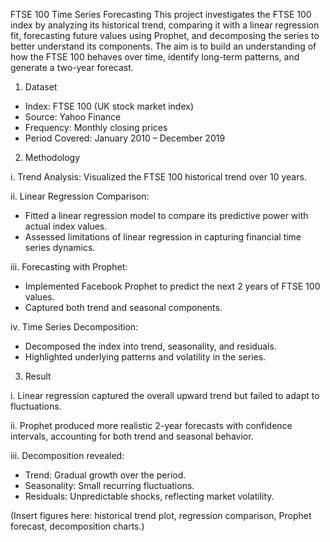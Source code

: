 FTSE 100 Time Series Forecasting
This project investigates the FTSE 100 index by analyzing its historical trend, comparing it with a linear regression fit, forecasting future values using Prophet, and decomposing the series to better understand its components.
The aim is to build an understanding of how the FTSE 100 behaves over time, identify long-term patterns, and generate a two-year forecast.

1. Dataset
- Index: FTSE 100 (UK stock market index)
- Source: Yahoo Finance
- Frequency: Monthly closing prices
- Period Covered: January 2010 – December 2019

2. Methodology
   
i. Trend Analysis: Visualized the FTSE 100 historical trend over 10 years.
  
ii. Linear Regression Comparison:
- Fitted a linear regression model to compare its predictive power with actual index values.
- Assessed limitations of linear regression in capturing financial time series dynamics.
  
iii. Forecasting with Prophet:
- Implemented Facebook Prophet to predict the next 2 years of FTSE 100 values.
- Captured both trend and seasonal components.
  
iv. Time Series Decomposition:
- Decomposed the index into trend, seasonality, and residuals.
- Highlighted underlying patterns and volatility in the series.

3. Result

i. Linear regression captured the overall upward trend but failed to adapt to fluctuations.

ii. Prophet produced more realistic 2-year forecasts with confidence intervals, accounting for both trend and seasonal behavior.

iii. Decomposition revealed:
- Trend: Gradual growth over the period.
- Seasonality: Small recurring fluctuations.
- Residuals: Unpredictable shocks, reflecting market volatility.
  
(Insert figures here: historical trend plot, regression comparison, Prophet forecast, decomposition charts.)

